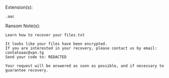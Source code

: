 Extension(s): 
```
.aac
```
Ransom Note(s): 
```
Learn how to recover your files.txt
```
```
It looks like your files have been encrypted.
If you are interested in your recovery, please contact us by email: contatoaac@vpn.tg
Send your code to: REDACTED

Your request will be answered as soon as possible, and if necessary to guarantee recovery.
```
